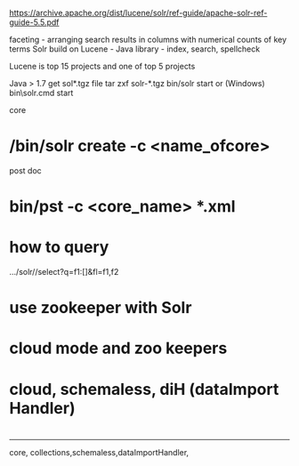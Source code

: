
https://archive.apache.org/dist/lucene/solr/ref-guide/apache-solr-ref-guide-5.5.pdf

faceting - arranging search results in columns with numerical counts of key terms
Solr build on Lucene - Java library
    - index, search, spellcheck

Lucene is top 15 projects and one of top 5 projects

Java > 1.7 
get sol*.tgz file
tar zxf  solr-*.tgz
bin/solr start or (Windows) bin\solr.cmd start

core
#  /bin/solr create -c <name_ofcore>

post doc
# bin/pst -c <core_name> *.xml

# how to query 
  .../solr/<corename>/select?q=f1:[]&fl=f1,f2
    
# use zookeeper with Solr
# cloud mode and zoo keepers

# cloud, schemaless, diH (dataImport Handler)

# 
---------------------------------
core, collections,schemaless,dataImportHandler, 
